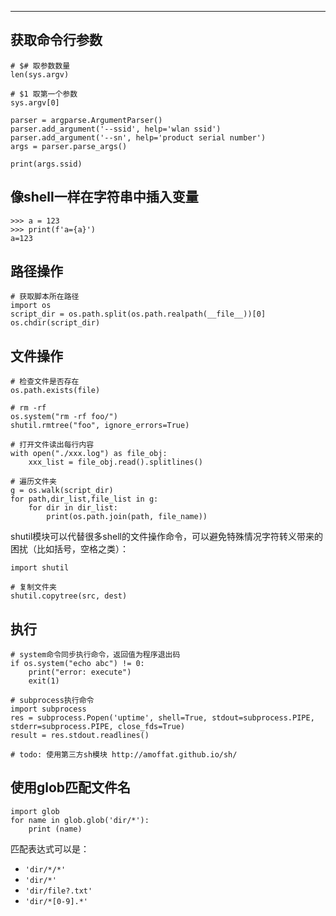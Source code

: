 

---



## 获取命令行参数

```
# $# 取参数数量
len(sys.argv)

# $1 取第一个参数
sys.argv[0]
```



```
parser = argparse.ArgumentParser()
parser.add_argument('--ssid', help='wlan ssid')
parser.add_argument('--sn', help='product serial number')
args = parser.parse_args()

print(args.ssid)
```

## 像shell一样在字符串中插入变量

```
>>> a = 123
>>> print(f'a={a}')
a=123
```



## 路径操作

```
# 获取脚本所在路径
import os
script_dir = os.path.split(os.path.realpath(__file__))[0]
os.chdir(script_dir)
```



## 文件操作

```
# 检查文件是否存在
os.path.exists(file)

# rm -rf
os.system("rm -rf foo/")
shutil.rmtree("foo", ignore_errors=True)

# 打开文件读出每行内容
with open("./xxx.log") as file_obj:
	xxx_list = file_obj.read().splitlines()

# 遍历文件夹
g = os.walk(script_dir)
for path,dir_list,file_list in g:
    for dir in dir_list:
        print(os.path.join(path, file_name))

```



shutil模块可以代替很多shell的文件操作命令，可以避免特殊情况字符转义带来的困扰（比如括号，空格之类）：

```
import shutil

# 复制文件夹
shutil.copytree(src, dest) 

```





## 执行

```
# system命令同步执行命令，返回值为程序退出码
if os.system("echo abc") != 0:
	print("error: execute")
	exit(1)

# subprocess执行命令
import subprocess
res = subprocess.Popen('uptime', shell=True, stdout=subprocess.PIPE, stderr=subprocess.PIPE, close_fds=True)
result = res.stdout.readlines()

# todo: 使用第三方sh模块 http://amoffat.github.io/sh/

```



## 使用glob匹配文件名

```
import glob
for name in glob.glob('dir/*'):
    print (name)
```

匹配表达式可以是：

- `'dir/*/*'`
- `'dir/*'`
- `'dir/file?.txt'`
- `'dir/*[0-9].*'`


